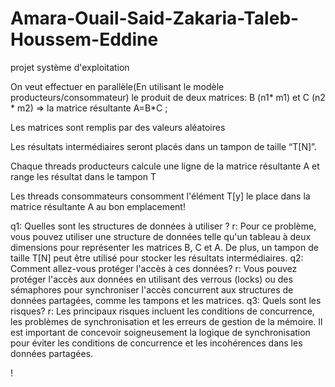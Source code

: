 # Amara-Ouail-Said-Zakaria-Taleb-Houssem-Eddine
projet système d'exploitation

On veut effectuer en parallèle(En utilisant le modèle producteurs/consommateur) le produit de deux matrices: B (n1* m1) et C (n2 * m2) ⇒ la matrice résultante A=B*C ;

Les matrices sont remplis par des valeurs aléatoires

Les résultats intermédiaires seront placés dans un tampon de taille “T[N]”.

Chaque threads producteurs calcule une ligne de la matrice résultante A et range les résultat dans le tampon T

Les threads consommateurs consomment l'élément T[y] le place dans la matrice résultante A au bon emplacement!

q1: Quelles sont les structures de données à utiliser ?
r: Pour ce problème, vous pouvez utiliser une structure de données telle qu'un tableau à deux dimensions pour représenter les matrices B, C et A. De plus, un tampon de taille T[N] peut être utilisé pour stocker les résultats intermédiaires.
q2: Comment allez-vous protéger l'accès à ces données?
r: Vous pouvez protéger l'accès aux données en utilisant des verrous (locks) ou des sémaphores pour synchroniser l'accès concurrent aux structures de données partagées, comme les tampons et les matrices.
q3: Quels sont les risques?
r: Les principaux risques incluent les conditions de concurrence, les problèmes de synchronisation et les erreurs de gestion de la mémoire. Il est important de concevoir soigneusement la logique de synchronisation pour éviter les conditions de concurrence et les incohérences dans les données partagées.

!


